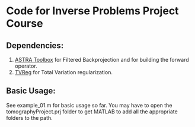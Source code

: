 # Code for Inverse Problems Project Course

## Dependencies:
1. [ASTRA Toolbox](https://github.com/astra-toolbox/astra-toolbox) for Filtered Backprojection and for building the forward operator.
2. [TVReg](https://github.com/jakobsj/TVReg) for Total Variation regularization.

## Basic Usage:
See example\_01.m for basic usage so far. You may have to open the tomographyProject.prj folder to get MATLAB to add all the appropriate folders to the path.
